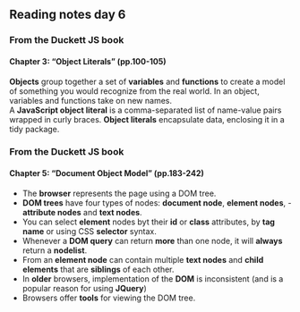 ## Reading notes day 6
### From the Duckett JS book
#### Chapter 3: “Object Literals” (pp.100-105)
**Objects** group together a set of **variables** and **functions** to create a model of something you would recognize from the real world. In an object, variables and functions take on new names.  
A **JavaScript object literal** is a comma-separated list of name-value pairs wrapped in curly braces. **Object literals** encapsulate data, enclosing it in a tidy package.
### From the Duckett JS book
#### Chapter 5: “Document Object Model” (pp.183-242)
- The **browser** represents the page using a DOM tree.
- **DOM trees** have four types of nodes: **document node**, **element nodes**, - **attribute nodes** and **text nodes**.
- You can select **element** nodes byt their **id** or **class** attributes, by **tag name** or using CSS **selector** syntax.
- Whenever a **DOM query** can return **more** than one node, it will **always** return a **nodelist**.
- From an **element node** can contain multiple **text nodes** and **child elements** that are **siblings** of each other.
- In **older** browsers, implementation of the **DOM** is inconsistent (and is a popular reason for using **JQuery**)
- Browsers offer **tools** for viewing the DOM tree.
